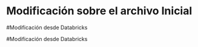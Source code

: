 # Modificación sobre el archivo Inicial

#Modificación desde Databricks

#Modificación desde Databricks
